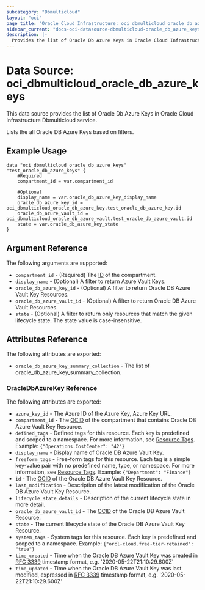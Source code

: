 ```yaml
---
subcategory: "Dbmulticloud"
layout: "oci"
page_title: "Oracle Cloud Infrastructure: oci_dbmulticloud_oracle_db_azure_keys"
sidebar_current: "docs-oci-datasource-dbmulticloud-oracle_db_azure_keys"
description: |-
  Provides the list of Oracle Db Azure Keys in Oracle Cloud Infrastructure Dbmulticloud service
---
```


# Data Source: oci_dbmulticloud_oracle_db_azure_keys
This data source provides the list of Oracle Db Azure Keys in Oracle Cloud Infrastructure Dbmulticloud service.

Lists the all Oracle DB Azure Keys based on filters.


## Example Usage

```hcl
data "oci_dbmulticloud_oracle_db_azure_keys" "test_oracle_db_azure_keys" {
	#Required
	compartment_id = var.compartment_id

	#Optional
	display_name = var.oracle_db_azure_key_display_name
	oracle_db_azure_key_id = oci_dbmulticloud_oracle_db_azure_key.test_oracle_db_azure_key.id
	oracle_db_azure_vault_id = oci_dbmulticloud_oracle_db_azure_vault.test_oracle_db_azure_vault.id
	state = var.oracle_db_azure_key_state
}
```

## Argument Reference

The following arguments are supported:

* `compartment_id` - (Required) The [ID](https://docs.cloud.oracle.com/iaas/Content/General/Concepts/identifiers.htm) of the compartment.
* `display_name` - (Optional) A filter to return Azure Vault Keys.
* `oracle_db_azure_key_id` - (Optional) A filter to return Oracle DB Azure Vault Key Resources.
* `oracle_db_azure_vault_id` - (Optional) A filter to return Oracle DB Azure Vault Resources.
* `state` - (Optional) A filter to return only resources that match the given lifecycle state. The state value is case-insensitive. 


## Attributes Reference

The following attributes are exported:

* `oracle_db_azure_key_summary_collection` - The list of oracle_db_azure_key_summary_collection.

### OracleDbAzureKey Reference

The following attributes are exported:

* `azure_key_id` - The Azure ID of the Azure Key, Azure Key URL.
* `compartment_id` - The [OCID](https://docs.cloud.oracle.com/iaas/Content/General/Concepts/identifiers.htm) of the compartment that contains Oracle DB Azure Vault Key Resource.
* `defined_tags` - Defined tags for this resource. Each key is predefined and scoped to a namespace. For more information, see [Resource Tags](https://docs.cloud.oracle.com/iaas/Content/General/Concepts/resourcetags.htm).  Example: `{"Operations.CostCenter": "42"}` 
* `display_name` - Display name of Oracle DB Azure Vault Key.
* `freeform_tags` - Free-form tags for this resource. Each tag is a simple key-value pair with no predefined name, type, or namespace. For more information, see [Resource Tags](https://docs.cloud.oracle.com/iaas/Content/General/Concepts/resourcetags.htm).  Example: `{"Department": "Finance"}` 
* `id` - The [OCID](https://docs.cloud.oracle.com/iaas/Content/General/Concepts/identifiers.htm) of the Oracle DB Azure Vault Key Resource.
* `last_modification` - Description of the latest modification of the Oracle DB Azure Vault Key Resource.
* `lifecycle_state_details` - Description of the current lifecycle state in more detail.
* `oracle_db_azure_vault_id` - The [OCID](https://docs.cloud.oracle.com/iaas/Content/General/Concepts/identifiers.htm) of the Oracle DB Azure Vault Resource.
* `state` - The current lifecycle state of the Oracle DB Azure Vault Key Resource.
* `system_tags` - System tags for this resource. Each key is predefined and scoped to a namespace.  Example: `{"orcl-cloud.free-tier-retained": "true"}` 
* `time_created` - Time when the Oracle DB Azure Vault Key was created in [RFC 3339](https://tools.ietf.org/html/rfc3339) timestamp format, e.g. '2020-05-22T21:10:29.600Z' 
* `time_updated` - Time when the Oracle DB Azure Vault Key was last modified, expressed in [RFC 3339](https://tools.ietf.org/html/rfc3339) timestamp format, e.g. '2020-05-22T21:10:29.600Z' 

